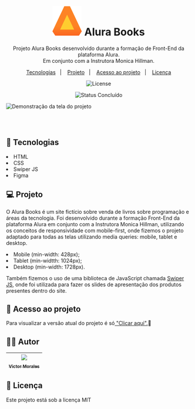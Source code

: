 <h1 align="center"> <img alt="Logo AluraBooks" src="/assets/Logo.svg"> Alura Books </h1>

<p align="center">
  Projeto Alura Books desenvolvido durante a formação de Front-End da plataforma Alura. <br> 
  Em conjunto com a Instrutora Monica Hillman.
</p>

<p align="center">
  <a href="#-tecnologias">Tecnologias</a>&nbsp;&nbsp;&nbsp;|&nbsp;&nbsp;&nbsp;
  <a href="#-projeto">Projeto</a>&nbsp;&nbsp;&nbsp;|&nbsp;&nbsp;&nbsp;
  <a href="#acesso-ao-projeto">Acesso ao projeto</a>&nbsp;&nbsp;&nbsp;|&nbsp;&nbsp;&nbsp;
  <a href="#memo-licença">Licença</a>
</p>

<p align="center">
  <img alt="License" src="https://img.shields.io/static/v1?label=license&message=MIT&color=49AA26&labelColor=000000">
</p> 

<p align="center">
  <img alt="Status Concluído" src="http://img.shields.io/static/v1?label=STATUS&message=CONCLUIDO&color=GREEN&style=for-the-badge">
</p>

![Demonstração da tela do projeto](https://github.com/victor-tosto/alura-books/assets/72416141/5e05e4f8-111f-4e4f-95a1-b0b1c29b44a2)

<br>
<br>

## 🚀 Tecnologias

<li>HTML</li>
<li>CSS</li>
<li>Swiper JS</li>
<li>Figma</li>

## 💻 Projeto

<p>
  O Alura Books é um site fictício sobre venda de livros sobre programação e áreas da tecnologia. Foi desenvolvido durante a formação Front-End da plataforma Alura
  em conjunto com a Instrutora Monica Hillman, utilizando os conceitos de responsividade com mobile-first, onde fizemos o projeto adaptado para todas as telas
  utilizando media queries: mobile, tablet e desktop.
  
  <li>Mobile (min-width: 428px); 
  <li>Tablet (min-widtth: 1024px);
  <li>Desktop (min-width: 1728px). <br>
    
   Também fizemos o uso de uma biblioteca de JavaScript chamada <a href="https://swiperjs.com/">Swiper JS</a>, 
   onde foi utilizada para fazer os slides de apresentação dos produtos presentes dentro do site.
</p>

## 📁 Acesso ao projeto

<p>Para visualizar a versão atual do projeto é só<a href="https://robertojunnior.github.io/alura-books/"> "Clicar aqui".</a>🚀</p>

## 👨‍💻 Autor

| [<img src="https://avatars.githubusercontent.com/victor-tosto" width=115><br><sub>Victor Morales</sub>](https://github.com/victor-tosto) | 
| :---: |

## :memo: Licença

<p>Este projeto está sob a licença MIT</p>
